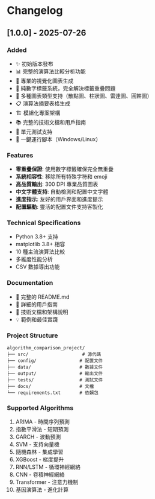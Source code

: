 # Changelog

## [1.0.0] - 2025-07-26

### Added
- ✨ 初始版本發布
- 📊 完整的演算法比較分析功能
- 🎨 專業的視覺化圖表生成
- 🔢 純數字標籤系統，完全解決標籤重疊問題
- 🌈 多種圖表類型支持（散點圖、柱狀圖、雷達圖、圓餅圖）
- 📋 演算法摘要表格生成
- 🏗️ 模組化專案架構
- 📚 完整的技術文檔和用戶指南
- 🧪 單元測試支持
- 🚀 一鍵運行腳本（Windows/Linux）

### Features
- **零重疊保證**: 使用數字標籤確保完全無重疊
- **系統相容性**: 移除所有特殊字符和 emoji
- **高品質輸出**: 300 DPI 專業品質圖表
- **中文字體支持**: 自動檢測和配置中文字體
- **進度指示**: 友好的用戶界面和進度提示
- **配置驅動**: 靈活的配置文件支持客製化

### Technical Specifications
- Python 3.8+ 支持
- matplotlib 3.8+ 相容
- 10 種主流演算法比較
- 多維度性能分析
- CSV 數據導出功能

### Documentation
- 📖 完整的 README.md
- 👥 詳細的用戶指南
- 🔧 技術文檔和架構說明
- 💡 範例和最佳實踐

### Project Structure
```
algorithm_comparison_project/
├── src/                    # 源代碼
├── config/                # 配置文件  
├── data/                  # 數據文件
├── output/                # 輸出文件
├── tests/                 # 測試文件
├── docs/                  # 文檔
└── requirements.txt       # 依賴包
```

### Supported Algorithms
1. ARIMA - 時間序列預測
2. 指數平滑法 - 短期預測  
3. GARCH - 波動預測
4. SVM - 支持向量機
5. 隨機森林 - 集成學習
6. XGBoost - 梯度提升
7. RNN/LSTM - 循環神經網絡
8. CNN - 卷積神經網絡
9. Transformer - 注意力機制
10. 基因演算法 - 進化計算
